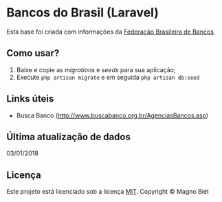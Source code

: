 # Bancos do Brasil (Laravel)

Esta base foi criada com informações da [Federação Brasileira de Bancos](http://portal.febraban.org.br/).

## Como usar?

1. Baixe e copie as *migrations* e *seeds* para sua aplicação;
2. Execute `php artisan migrate` e em seguida `php artisan db:seed`

## Links úteis

- Busca Banco (http://www.buscabanco.org.br/AgenciasBancos.asp)

## Última atualização de dados

03/01/2018

## Licença

Este projeto está licenciado sob a licença [MIT](http://magno.mit-license.org/2018). Copyright © Magno Biét
